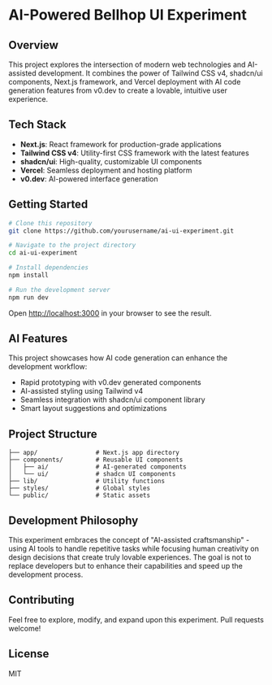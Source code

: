 # AI-Powered Bellhop UI Experiment

## Overview

This project explores the intersection of modern web technologies and AI-assisted development. It combines the power of Tailwind CSS v4, shadcn/ui components, Next.js framework, and Vercel deployment with AI code generation features from v0.dev to create a lovable, intuitive user experience.

## Tech Stack

- **Next.js**: React framework for production-grade applications
- **Tailwind CSS v4**: Utility-first CSS framework with the latest features
- **shadcn/ui**: High-quality, customizable UI components
- **Vercel**: Seamless deployment and hosting platform
- **v0.dev**: AI-powered interface generation

## Getting Started

```bash
# Clone this repository
git clone https://github.com/yourusername/ai-ui-experiment.git

# Navigate to the project directory
cd ai-ui-experiment

# Install dependencies
npm install

# Run the development server
npm run dev
```

Open [http://localhost:3000](http://localhost:3000) in your browser to see the result.

## AI Features

This project showcases how AI code generation can enhance the development workflow:

- Rapid prototyping with v0.dev generated components
- AI-assisted styling using Tailwind v4
- Seamless integration with shadcn/ui component library
- Smart layout suggestions and optimizations

## Project Structure

```
├── app/                # Next.js app directory
├── components/         # Reusable UI components
│   ├── ai/             # AI-generated components
│   └── ui/             # shadcn UI components
├── lib/                # Utility functions
├── styles/             # Global styles
└── public/             # Static assets
```

## Development Philosophy

This experiment embraces the concept of "AI-assisted craftsmanship" - using AI tools to handle repetitive tasks while focusing human creativity on design decisions that create truly lovable experiences. The goal is not to replace developers but to enhance their capabilities and speed up the development process.

## Contributing

Feel free to explore, modify, and expand upon this experiment. Pull requests welcome!

## License

MIT